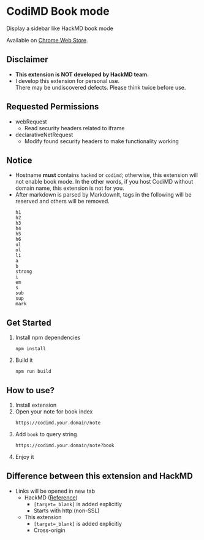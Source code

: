# CodiMD Book mode

Display a sidebar like HackMD book mode

Available on [Chrome Web Store](https://chrome.google.com/webstore/detail/codimd-book-mode/apahkbcjkfpaknjebpaoaehpjiedeapa).

## Disclaimer

- **This extension is NOT developed by HackMD team.**
- I develop this extension for personal use.<br/>
  There may be undiscovered defects. Please think twice before use.

## Requested Permissions

- webRequest
  - Read security headers related to iframe
- declarativeNetRequest
  - Modify found security headers to make functionality working

## Notice

- Hostname **must** contains `hackmd` or `codimd`; otherwise, this extension will not enable book mode.
  In the other words, if you host CodiMD without domain name, this extension is not for you.
- After markdown is parsed by MarkdownIt, tags in the following will be reserved and others will be removed.
  ```
  h1
  h2
  h3
  h4
  h5
  h6
  ul
  ol
  li
  a
  b
  strong
  i
  em
  s
  sub
  sup
  mark
  ```

## Get Started

1. Install npm dependencies
   ```shell=
   npm install
   ```
2. Build it
   ```shell=
   npm run build
   ```

## How to use?

1. Install extension
2. Open your note for book index
   ```
   https://codimd.your.domain/note
   ```
3. Add `book` to query string
   ```
   https://codimd.your.domain/note?book
   ```
4. Enjoy it

## Difference between this extension and HackMD

- Links will be opened in new tab
  - HackMD ([Reference](https://hackmd.io/book-example#External-Link))
    - `[target=_blank]` is added explicitly
    - Starts with http (non-SSL)
  - This extension
    - `[target=_blank]` is added explicitly
    - Cross-origin
